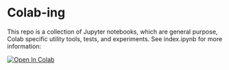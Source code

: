 # Colab-ing

This repo is a collection of Jupyter notebooks, which are general
purpose, Colab specific utility tools, tests, and experiments. 
See index.ipynb for more information:

[![Open In Colab](https://colab.research.google.com/assets/colab-badge.svg)](https://colab.research.google.com/github/JohnTigue/colab-ing/blob/master/index.ipynb)

